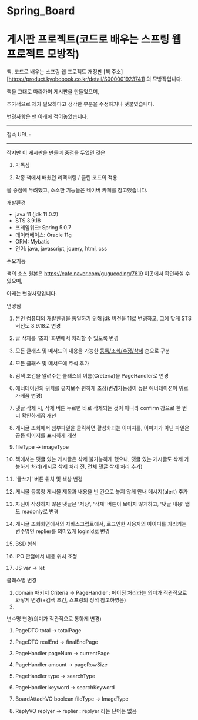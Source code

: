 # Spring_Board
# 게시판 프로젝트(코드로 배우는 스프링 웹 프로젝트 모방작)



책, 코드로 배우는 스프링 웹 프로젝트 개정판 [책 주소][https://product.kyobobook.co.kr/detail/S000001923741] 의 모방작입니다.



책을 그대로 따라가며 게시판을 만들었으며,


추가적으로 제가 필요하다고 생각한 부분을 수정하거나 덧붙였습니다.


변경사항은 맨 아래에 적어놓았습니다.

* * *

접속 URL : 


* * *
작지만 이 게시판을 만들며 중점을 두었던 것은


1. 가독성


2. 각종 책에서 배웠던 리팩터링 / 클린 코드의 적용


을 중점에 두려했고, 소소한 기능들은 네이버 카페를 참고했습니다.




개발환경
- java 11 (jdk 11.0.2)
- STS 3.9.18
- 프레임워크: Spring 5.0.7
- 데이터베이스: Oracle 11g
- ORM: Mybatis
- 언어: java, javascript, jquery, html, css



주요기능




책의 소스 원본은 https://cafe.naver.com/gugucoding/7819 이곳에서 확인하실 수 있으며,


아래는 변경사항입니다.



변경점

1. 본인 컴퓨터의 개발환경을 통일하기 위해 jdk 버전을 11로 변경하고, 그에 맞게 STS 버전도 3.9.18로 변경

1. 글 삭제를 '조회' 화면에서 처리할 수 있도록 변경


1. 모든 클래스 및 메서드의 내용을 가능한 [등록/조회/수정/삭제](crud) 순으로 구분 


2. 모든 클래스 및 메서드에 주석 추가


3. 검색 조건을 알려주는 클래스의 이름(Creteria)을 PageHandler로 변경


4. 애너테이션의 위치를 유지보수 편하게 조정(변경가능성이 높은 애너테이션이 위로 가게끔 변경)


5. 댓글 삭제 시, 삭제 버튼 누르면 바로 삭제되는 것이 아니라 confirm 창으로 한 번 더 확인하게끔 개선


6. 게시글 조회에서 첨부파일을 클릭하면 활성화되는 이미지를, 이미지가 아닌 파일은 공통 이미지를 표시하게 개선


7. fileType -> imageType


8. 책에서는 댓글 있는 게시글은 삭제 불가능하게 했으나, 댓글 있는 게시글도 삭제 가능하게 처리(게시글 삭제 처리 전, 전체 댓글 삭제 처리 추가)


9. '글쓰기' 버튼 위치 및 색상 변경


10. 게시물 등록창 게시물 제목과 내용을 빈 칸으로 놓지 않게 안내 메시지(alert) 추가


11. 자신이 작성하지 않은 댓글은 '저장', '삭제' 버튼이 보이지 않게하고, '댓글 내용' 탭도 readonly로 변경


12. 게시글 조회화면에서의 자바스크립트에서, 로그인한 사용자의 아이디를 가리키는 변수명인 replier를 의미있게 loginId로 변경


13. BSD 형식


14. IPO 관점에서 내용 위치 조정


15. JS var -> let 


클래스명 변경
 1. domain 패키지 Criteria -> PageHandler : 페이징 처리라는 의미가 직관적으로 와닿게 변경(+검색 조건, 스프링의 정석 참고하였음)
 2. 

변수명 변경(의미가 직관적으로 통하게 변경)
1. PageDTO total -> totalPage
2. PageDTO realEnd -> finalEndPage

3. PageHandler pageNum -> currentPage
4. PageHandler amount -> pageRowSize
5. PageHandler type -> searchType
6. PageHandler keyword -> searchKeyword

7. BoardAttachVO boolean fileType -> ImageType

8. ReplyVO replyer -> replier : replyer 라는 단어는 없음
